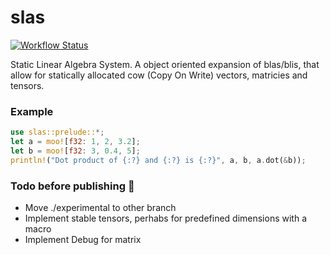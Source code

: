 # slas

[![Workflow Status](https://github.com/unic0rn9k/slas/actions/workflows/rust.yml/badge.svg)](https://github.com/unic0rn9k/slas/actions/workflows/rust.yml)

Static Linear Algebra System. A object oriented expansion of blas/blis, that allow for statically allocated cow (Copy On Write) vectors, matricies and tensors.

### Example
```rust
use slas::prelude::*;
let a = moo![f32: 1, 2, 3.2];
let b = moo![f32: 3, 0.4, 5];
println!("Dot product of {:?} and {:?} is {:?}", a, b, a.dot(&b));
```

### Todo before publishing 🎉
- Move ./experimental to other branch
- Implement stable tensors, perhabs for predefined dimensions with a macro
- Implement Debug for matrix
